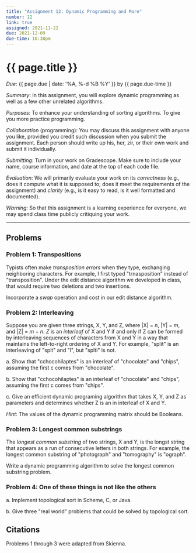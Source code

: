 ```yaml
---
title: "Assignment 12: Dynamic Programming and More"
number: 12
link: true
assigned: 2021-11-22
due: 2021-12-09
due-time: 10:30pm
---
```

# {{ page.title }}

*Due*: {{ page.due | date: '%A, %-d %B %Y' }} by {{ page.due-time }}

*Summary*: In this assignment, you will explore dynamic programming as
well as a few other unrelated algorithms.

*Purposes*: To enhance your understanding of sorting algorithms.  To give
you more practice programming.

*Collaboration* (programming): You may discuss this assignment with
anyone you like, provided you credit such discussion when you submit
the assignment.  Each person should write up his, her, zir, or their
own work and submit it individually.

*Submitting*: Turn in your work on Gradescope.  Make sure to include
your name, course information, and date at the top of each code
file.

*Evaluation*: We will primarily evaluate your work on its *correctness*
(e.g., does it compute what it is supposed to; does it meet the
requirements of the assignment) and *clarity* (e.g., is it easy to read,
is it well formatted and documented).  

*Warning*: So that this assignment is a learning experience for everyone,
we may spend class time publicly critiquing your work.

---

## Problems

### Problem 1: Transpositions

Typists often make _transposition errors_ when they type, exchanging
neighboring characters.  For example, I first typed "trnasposition"
instead of "transposition".  Under the edit distance algorithm we 
developed in class, that would require two deletions and two insertions.

Incorporate a _swap_ operation and cost in our edit distance algorithm.

### Problem 2: Interleaving

Suppose you are given three strings, X, Y, and Z, where
|X| = _n_, |Y| = _m_, and |Z| = _m_ + _n_.  _Z_ is an _interleaf_
of X and Y if and only if Z can be formed by interleaving
sequences of characters from X and Y in a way that maintains
the left-to-right ordering of X and Y.  For example, "split"
is an interleaving of "spit" and "l", but "splti" is not.

a. Show that "cchocohilaptes" is an interleaf of "chocolate" and
"chips", assuming the first c comes from "chocolate".

b. Show that "cchocohilaptes" is an interleaf of "chocolate" and
"chips", assuming the first c comes from "chips".

c. Give an efficient dynamic programing algorithm that takes
X, Y, and Z as parameters and determines whether Z is an in
interleaf of X and Y.

_Hint_: The values of the dynamic programming matrix should be
Booleans.

### Problem 3: Longest common substrings

The _longest common substring_ of two strings, X and Y, is the
longst string that appears as a run of consecutive letters in
both strings.  For example, the longest common substring of 
"photograph" and "tomography" is "ograph".

Write a dynamic programming algorithm to solve the longest
common substring problem.

### Problem 4: One of these things is not like the others

a. Implement topological sort in Scheme, C, or Java.

b. Give three "real world" problems that could be solved by
topological sort.

## Citations

Problems 1 through 3 were adapted from Skienna.
